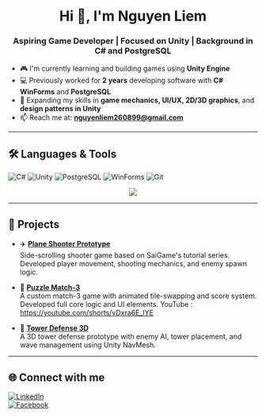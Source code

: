 <h1 align="center">Hi 👋, I'm Nguyen Liem</h1>
<h3 align="center">Aspiring Game Developer | Focused on Unity | Background in C# and PostgreSQL</h3>

- 🎮 I'm currently learning and building games using **Unity Engine**  
- 💻 Previously worked for **2 years** developing software with **C# WinForms** and **PostgreSQL**  
- 🌱 Expanding my skills in **game mechanics, UI/UX, 2D/3D graphics**, and **design patterns in Unity**  
- 📫 Reach me at: **nguyenliem260899@gmail.com**

---

## 🛠️ Languages & Tools
![C#](https://img.shields.io/badge/C%23-239120?logo=c-sharp&logoColor=white)
![Unity](https://img.shields.io/badge/Unity-000000?logo=unity&logoColor=white)
![PostgreSQL](https://img.shields.io/badge/PostgreSQL-4169E1?logo=postgresql&logoColor=white)
![WinForms](https://img.shields.io/badge/WinForms-007ACC?logo=windows&logoColor=white)
![Git](https://img.shields.io/badge/Git-F05032?logo=git&logoColor=white)

<p align="center">
  <img src="https://github-profile-trophy.vercel.app/?username=NguyenLiem216&theme=radical" />
</p>

---

## 🚀 Projects

- ✈️ **[Plane Shooter Prototype](https://github.com/NguyenLiem216/PlaneShooter.git)**  
  Side-scrolling shooter game based on SaiGame's tutorial series. Developed player movement, shooting mechanics, and enemy spawn logic.

- 🧠 **[Puzzle Match-3](https://github.com/NguyenLiem216/Puzzle-Match_3.git)**  
  A custom match-3 game with animated tile-swapping and score system. Developed full core logic and UI elements.
  YouTube : https://youtube.com/shorts/vDxra6E_lYE

- 🏰 **[Tower Defense 3D](https://github.com/NguyenLiem216/CB3D.git)**  
  A 3D tower defense prototype with enemy AI, tower placement, and wave management using Unity NavMesh.

---

## 🌐 Connect with me
[![LinkedIn](https://img.shields.io/badge/LinkedIn-Profile-blue?logo=linkedin)](https://www.linkedin.com/in/li%C3%AAm-nguy%E1%BB%85n-970a932b2/)  
[![Facebook](https://img.shields.io/badge/Facebook-Profile-blue?logo=facebook)](https://www.facebook.com/lop.niop/)
